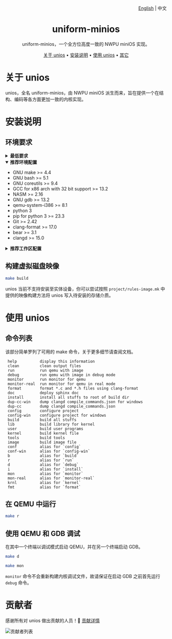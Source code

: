 <div align="right">
    <a href="./README.md">English</a> | 中文
</div>

<div align="center">

# uniform-minios

uniform-minios，一个全方位高度一致的 NWPU miniOS 实现。

[关于 unios](#关于-unios) •
[安装说明](#安装说明) •
[使用 unios](#使用-unios) •
[其它](#贡献者)

</div>

# 关于 unios

unios，全名 uniform-minios，由 NWPU miniOS 派生而来，旨在提供一个在结构、编码等各方面更加一致的内核实现。

# 安装说明

## 环境要求

<details close>

  <summary><b>最低要求</b></summary>

- GNU make >= 4.0
- GNU bash >= 5.0
- GNU coreutils >= 9.4
- GCC for x86 arch with 32 bit support >= 9.0
- NASM >= 2.0

</details>

<details open>

  <summary><b>推荐环境配置</b></summary>

- GNU make >= 4.4
- GNU bash >= 5.1
- GNU coreutils >= 9.4
- GCC for x86 arch with 32 bit support >= 13.2
- NASM >= 2.16
- GNU gdb >= 13.2
- qemu-system-i386 >= 8.1
- python 3
- pip for python 3 >= 23.3
- Git >= 2.42
- clang-format >= 17.0
- bear >= 3.1
- clangd >= 15.0

</details>

<details close>

  <summary><b>推荐工作区配置</b></summary>

- Visual Studio Code
- \[拓展] llvm-vs-code-extensions.vscode-clangd
- \[拓展] Gruntfuggly.todo-tree
- \[拓展] lextudio.restructuredtext
- \[拓展] ms-python.python
- \[拓展] usernamehw.errorlens
- \[拓展] alefragnani.Bookmarks
- \[拓展] kevinkyang.auto-comment-blocks
- \[拓展] xaver.clang-format

</details>

## 构建虚拟磁盘映像

```bash
make build
```

unios 当前不支持安装至实体设备，你可以尝试按照 `project/rules-image.mk` 中提供的映像构建方法将 unios 写入待安装的存储介质。

# 使用 unios

## 命令列表

该部分简单罗列了可用的 make 命令，关于更多细节请查阅文档。

```plain
 help          display this information
 clean         clean output files
 run           run qemu with image
 debug         run qemu with image in debug mode
 monitor       run monitor for qemu
 monitor-real  run monitor for qemu in real mode
 format        format *.c and *.h files using clang-format
 doc           deploy sphinx doc
 install       install all stuffs to root of build dir
 dup-cc-win    dump clangd compile_commands.json for windows
 dup-cc        dump clangd compile_commands.json
 config        configure project
 config-win    configure project for windows
 build         build all stuffs
 lib           build library for kernel
 user          build user programs
 kernel        build kernel file
 tools         build tools
 image         build image file
 conf          alias for `config`
 conf-win      alias for `config-win`
 b             alias for `build`
 r             alias for `run`
 d             alias for `debug`
 i             alias for `install`
 mon           alias for `monitor`
 mon-real      alias for `monitor-real`
 krnl          alias for `kernel`
 fmt           alias for `format`
```

## 在 QEMU 中运行

```sh
make r
```

## 使用 QEMU 和 GDB 调试

在其中一个终端以调试模式启动 QEMU，并在另一个终端启动 GDB。

```sh
make d
```

```sh
make mon
```

`monitor` 命令不会重新构建内核调试文件，故请保证在启动 GDB 之前首先运行 `debug` 命令。

# 贡献者

感谢所有对 unios 做出贡献的人员！🚪 [贡献详情](https://github.com/zymelaii/uniform-minios/graphs/contributors)

![贡献者列表](https://contributors-img.web.app/image?repo=zymelaii/uniform-minios&max=500)

